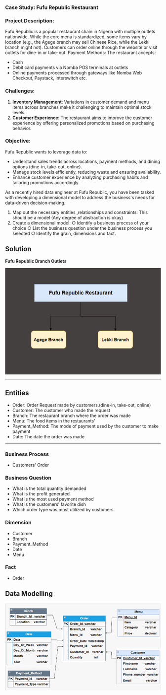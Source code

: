 ### Case Study: Fufu Republic Restaurant

### Project Description:
Fufu Republic is a popular restaurant chain in Nigeria with multiple outlets nationwide. While the
core menu is standardized, some items vary by location (e.g., the Agege branch may sell
Chinese Rice, while the Lekki branch might not). Customers can order online through the
website or visit outlets for dine-in or take-out.
Payment Methods:
The restaurant accepts:
- Cash
- Debit card payments via Nomba POS terminals at outlets
- Online payments processed through gateways like Nomba Web Checkout, Paystack,
Interswitch etc.

### Challenges:
1. **Inventory Management**:
Variations in customer demand and menu items across branches make it challenging to
maintain optimal stock levels.
2. **Customer Experience**:
The restaurant aims to improve the customer experience by offering personalized
promotions based on purchasing behavior.

### Objective:
Fufu Republic wants to leverage data to:
- Understand sales trends across locations, payment methods, and dining options
(dine-in, take-out, online).
- Manage stock levels efficiently, reducing waste and ensuring availability.
- Enhance customer experience by analyzing purchasing habits and tailoring promotions
accordingly.

As a recently hired data engineer at Fufu Republic, you have been tasked with developing a dimensional model to address the business's needs for data-driven decision-making.
1. Map out the necessary entities ,relationships and constraints: This should be a
model (Any degree of abstraction is okay)
2. Create a dimensional model:
○ Identify a business process of your choice
○ List the business question under the business process you selected
○ Identify the grain, dimensions and fact.


## Solution

**Fufu Republic Branch Outlets**

![restaurant Branches](./SQL/Fufu_Republic_Restaurant.png)


-----------------------

## Entities
- Order: Order Request made by customers.(dine-in, take-out, online)
- Customer: The customer who made the request
- Branch: The restaurant branch where the order was made
- Menu: The food items in the restaurants'
- Payment_Method: The mode of payment used by the customer to make payment
- Date: The date the order was made

------------------------------------

### Business Process
- Customers' Order

### Business Question
- What is the total quantity demanded
- What is the profit generated
- What is the most used payment method
- What is the customers' favorite dish
- Which order type was most utilized by customers

### Dimension
- Customer
- Branch
- Payment_Method
- Date
- Menu

### Fact
- Order

## Data Modelling
![restaurant data modelling](./SQL/fufu_data_modelling.png)

